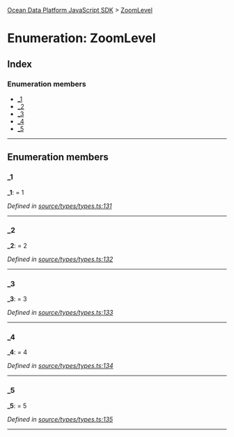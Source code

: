 [Ocean Data Platform JavaScript SDK](../README.md) > [ZoomLevel](../enums/zoomlevel.md)

# Enumeration: ZoomLevel

## Index

### Enumeration members

* [_1](zoomlevel.md#_1)
* [_2](zoomlevel.md#_2)
* [_3](zoomlevel.md#_3)
* [_4](zoomlevel.md#_4)
* [_5](zoomlevel.md#_5)

---

## Enumeration members

<a id="_1"></a>

###  _1

**_1**:  = 1

*Defined in [source/types/types.ts:131](https://github.com/C4IROcean/ODP-sdk-js/blob/4709765/source/types/types.ts#L131)*

___
<a id="_2"></a>

###  _2

**_2**:  = 2

*Defined in [source/types/types.ts:132](https://github.com/C4IROcean/ODP-sdk-js/blob/4709765/source/types/types.ts#L132)*

___
<a id="_3"></a>

###  _3

**_3**:  = 3

*Defined in [source/types/types.ts:133](https://github.com/C4IROcean/ODP-sdk-js/blob/4709765/source/types/types.ts#L133)*

___
<a id="_4"></a>

###  _4

**_4**:  = 4

*Defined in [source/types/types.ts:134](https://github.com/C4IROcean/ODP-sdk-js/blob/4709765/source/types/types.ts#L134)*

___
<a id="_5"></a>

###  _5

**_5**:  = 5

*Defined in [source/types/types.ts:135](https://github.com/C4IROcean/ODP-sdk-js/blob/4709765/source/types/types.ts#L135)*

___

